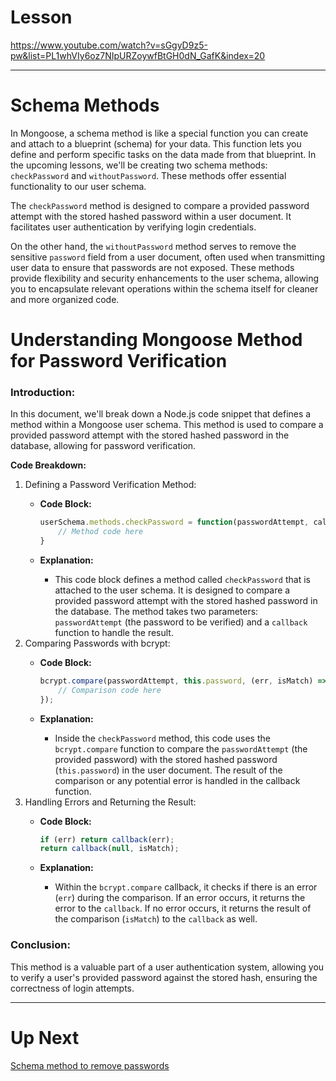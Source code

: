 

# Lesson

https://www.youtube.com/watch?v=sGgyD9z5-pw&list=PL1whVIy6oz7NIpURZoywfBtGH0dN_GafK&index=20

---

# Schema Methods

In Mongoose, a schema method is like a special function you can create and attach to a blueprint (schema) for your data. This function lets you define and perform specific tasks on the data made from that blueprint. In the upcoming lessons, we'll be creating two schema methods: `checkPassword` and `withoutPassword`. These methods offer essential functionality to our user schema.

The `checkPassword` method is designed to compare a provided password attempt with the stored hashed password within a user document. It facilitates user authentication by verifying login credentials.

On the other hand, the `withoutPassword` method serves to remove the sensitive `password` field from a user document, often used when transmitting user data to ensure that passwords are not exposed. These methods provide flexibility and security enhancements to the user schema, allowing you to encapsulate relevant operations within the schema itself for cleaner and more organized code.

# **Understanding Mongoose Method for Password Verification**

### **Introduction:**

In this document, we'll break down a Node.js code snippet that defines a method within a Mongoose user schema. This method is used to compare a provided password attempt with the stored hashed password in the database, allowing for password verification.

**Code Breakdown:**

1. Defining a Password Verification Method:
    - **Code Block:**
        
        ```jsx
        userSchema.methods.checkPassword = function(passwordAttempt, callback) {
            // Method code here
        }
        
        ```
        
    - **Explanation:**
        - This code block defines a method called `checkPassword` that is attached to the user schema. It is designed to compare a provided password attempt with the stored hashed password in the database. The method takes two parameters: `passwordAttempt` (the password to be verified) and a `callback` function to handle the result.
2. Comparing Passwords with bcrypt:
    - **Code Block:**
        
        ```jsx
        bcrypt.compare(passwordAttempt, this.password, (err, isMatch) => {
            // Comparison code here
        });
        
        ```
        
    - **Explanation:**
        - Inside the `checkPassword` method, this code uses the `bcrypt.compare` function to compare the `passwordAttempt` (the provided password) with the stored hashed password (`this.password`) in the user document. The result of the comparison or any potential error is handled in the callback function.
3. Handling Errors and Returning the Result:
    - **Code Block:**
        
        ```jsx
        if (err) return callback(err);
        return callback(null, isMatch);
        
        ```
        
    - **Explanation:**
        - Within the `bcrypt.compare` callback, it checks if there is an error (`err`) during the comparison. If an error occurs, it returns the error to the `callback`. If no error occurs, it returns the result of the comparison (`isMatch`) to the `callback` as well.

### **Conclusion:**

This method is a valuable part of a user authentication system, allowing you to verify a user's provided password against the stored hash, ensuring the correctness of login attempts.

---

# Up Next

[Schema method to remove passwords](https://www.notion.so/Schema-method-to-remove-passwords-34d2537e5819403890a2469c6af5fe3f?pvs=21)